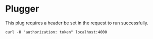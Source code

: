 # Plugger

This plug requires a header be set in the request to run successfully.

    curl -H "authorization: token" localhost:4000

